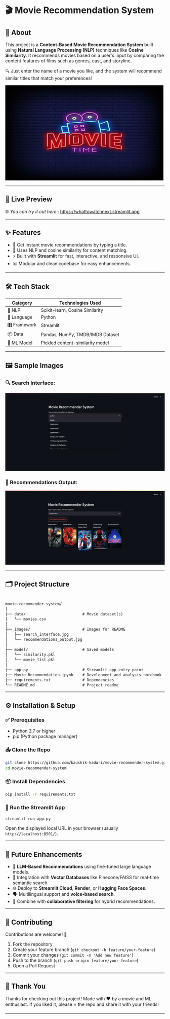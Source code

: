 # 🎬 Movie Recommendation System

## 📖 About

This project is a **Content-Based Movie Recommendation System** built using **Natural Language Processing (NLP)** techniques like **Cosine Similarity**. It recommends movies based on a user's input by comparing the content features of films such as genres, cast, and storyline.

🔍 Just enter the name of a movie you like, and the system will recommend similar titles that match your preferences!

<img src="images/Movie_Time_Logo.jpeg" alt="Movie Time Logo" width="500" height="300">

---

## 🚀 Live Preview

🌐 *You can try it out here* : https://whattowatchnext.streamlit.app

---

## ✨ Features

- 🎥 Get instant movie recommendations by typing a title.
- 🧠 Uses NLP and cosine similarity for content matching.
- ⚡ Built with **Streamlit** for fast, interactive, and responsive UI.
- 📊 Modular and clean codebase for easy enhancements.

---

## 🛠 Tech Stack

| Category       | Technologies Used                      |
|----------------|------------------------------------------|
| 🧠 NLP          | Scikit-learn, Cosine Similarity          |
| 💬 Language     | Python                                  |
| 🎛 Framework    | Streamlit                               |
| 📦 Data         | Pandas, NumPy, TMDB/IMDB Dataset         |
| 📁 ML Model     | Pickled content-similarity model         |

---

## 🖼 Sample Images

### 🔍 Search Interface:
![Search Interface](images/search_interface.jpg)

### 🎥 Recommendations Output:
![Recommendations](images/recommendations_output.jpg)

---

## 🗂 Project Structure

```

movie-recommender-system/
│
├── data/                         # Movie dataset(s)
│   └── movies.csv
│
├── images/                       # Images for README
│   ├── search_interface.jpg
│   └── recommendations_output.jpg
│
├── model/                        # Saved models
│   └── similarity.pkl
│   └── movie_list.pkl
│
├── app.py                        # Streamlit app entry point
├── Movie_Recommendation.ipynb    # Development and analysis notebook
├── requirements.txt              # Dependencies
└── README.md                     # Project readme

````

---

## ⚙️ Installation & Setup

### ✅ Prerequisites

- Python 3.7 or higher
- pip (Python package manager)

### 📥 Clone the Repo

```bash
git clone https://github.com/kaushik-kadari/movie-recommender-system.git
cd movie-recommender-system
````

### 📦 Install Dependencies

```bash
pip install -r requirements.txt
```

### 🏁 Run the Streamlit App

```bash
streamlit run app.py
```

Open the displayed local URL in your browser (usually `http://localhost:8501/`).

---

## 🔮 Future Enhancements

* 🤖 **LLM-Based Recommendations** using fine-tuned large language models.
* 🧠 Integration with **Vector Databases** like Pinecone/FAISS for real-time semantic search.
* 🌐 Deploy to **Streamlit Cloud**, **Render**, or **Hugging Face Spaces**.
* 🗣 Multilingual support and **voice-based search**.
* 🧩 Combine with **collaborative filtering** for hybrid recommendations.

---

## 🤝 Contributing

Contributions are welcome! 🙌

1. Fork the repository
2. Create your feature branch (`git checkout -b feature/your-feature`)
3. Commit your changes (`git commit -m 'Add new feature'`)
4. Push to the branch (`git push origin feature/your-feature`)
5. Open a Pull Request

---

## 🙏 Thank You

Thanks for checking out this project! Made with ❤️ by a movie and ML enthusiast.
If you liked it, please ⭐ the repo and share it with your friends!

---